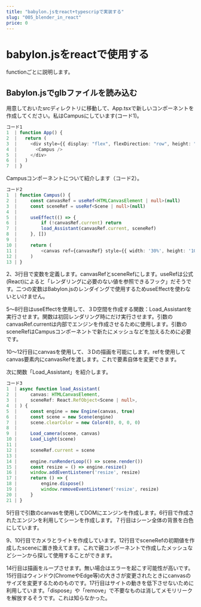 ```yaml
---
title: "babylon.jsをreact+typescripで実装する"
slug: "005_blender_in_react"
price: 0
---
```


# babylon.jsをreactで使用する

functionごとに説明します。

## Babylon.jsでglbファイルを読み込む

用意しておいたsrcディレクトリに移動して、App.tsxで新しいコンポーネントを作成してください。私はCampusにしています(コード1)。

```ts
コード1
1  | function App() {
2  |   return (
3  |     <div style={{ display: "flex", flexDirection: "row", height: "100%" }}>
4  |       <Campus />
5  |     </div>
6  |   )
7  | }
```

Campusコンポーネントについて紹介します（コード2）。

```ts
コード2
1  | function Campus() {
2  |     const canvasRef = useRef<HTMLCanvasElement | null>(null)
3  |     const sceneRef = useRef<Scene | null>(null)
4  | 
5  |     useEffect(() => {
6  |         if (!canvasRef.current) return
7  |         load_Assistant(canvasRef.current, sceneRef)
8  |     }, [])
9  | 
10 |     return (
11 |         <canvas ref={canvasRef} style={{ width: '30%', height: '100%' }} />
12 |     )
13 | }
```

2、3行目で変数を定義します。canvasRefとsceneRefにします。useRefは公式(React)によると「レンダリングに必要のない値を参照できるフック」だそうです。二つの変数はBabylon.jsのレンダイングで使用するためuseEffectを使わないといけません。

5～8行目はuseEffectを使用して、３D空間を作成する関数：Load_Assistantを実行させます。関数は初回レンダリング時にだけ実行させます。引数のcanvasRef.currentは内部でエンジンを作成させるために使用します。引数のsceneRefはCampusコンポーネントで新たにメッシュなどを加えるために必要です。

10～12行目にcanvasを使用して、３Dの描画を可能にします。refを使用してcanvas要素内にcanvasRefを渡します。これで要素自体を変更できます。

次に関数「Load_Assistant」を紹介します。

```ts
コード3
1  | async function load_Assistant(
2  |     canvas: HTMLCanvasElement,
3  |     sceneRef: React.RefObject<Scene | null>,
4  | ) {
5  |     const engine = new Engine(canvas, true)
6  |     const scene = new Scene(engine)
7  |     scene.clearColor = new Color4(0, 0, 0, 0)
8  | 
9  |     Load_camera(scene, canvas)
10 |     Load_Light(scene)
11 |     
12 |     sceneRef.current = scene
13 |     
14 |     engine.runRenderLoop(() => scene.render())
15 |     const resize = () => engine.resize()
16 |     window.addEventListener('resize', resize)
17 |     return () => {
18 |         engine.dispose()
19 |         window.removeEventListener('resize', resize)
20 |     }
21 | }
```

5行目で引数のcanvasを使用してDOMにエンジンを作成します。6行目で作成されたエンジンを利用してシーンを作成します。７行目はシーン全体の背景を白色にしています。

9、10行目でカメラとライトを作成しています。12行目でsceneRefの初期値を作成したsceneに置き換えてます。これで親コンポーネントで作成したメッシュなどシーンから探して使用することができます。

14行目は描画をループさせます。無い場合はエラーを起こす可能性が高いです。15行目はウィンドウ(ChromeやEdge等)の大きさが変更されたときにcanvasのサイズを変更するためのものです。17行目はサイトの動きを低下させないために利用しています。「dispose」や「remove」で不要なものは消してメモリリークを解放するそうです。これは知らなかった。